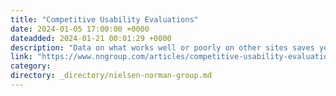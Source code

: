 ```yaml
---
title: "Competitive Usability Evaluations"
date: 2024-01-05 17:00:00 +0000
dateadded: 2024-01-21 00:01:29 +0000
description: "Data on what works well or poorly on other sites saves you from implementing useless features and guides UX investments to features that your users need."
link: "https://www.nngroup.com/articles/competitive-usability-evaluations/"
category:
directory: _directory/nielsen-norman-group.md
---
```

